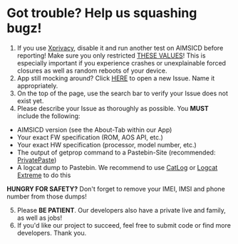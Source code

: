 # Got trouble? Help us squashing bugz!

1. If you use [Xprivacy](https://github.com/M66B/XPrivacy), disable it and run another test on AIMSICD before reporting! Make sure you only restricted [THESE VALUES](https://github.com/SecUpwN/Android-IMSI-Catcher-Detector/issues/25#issuecomment-42121414)! This is especially important if you experience crashes or unexplainable forced closures as well as random reboots of your device.
2. App still mocking around? Click [HERE](https://github.com/SecUpwN/Android-IMSI-Catcher-Detector/issues) to open a new Issue. Name it appropriately.
3. On the top of the page, use the search bar to verify your Issue does not exist yet.
4. Please describe your Issue as thoroughly as possible. You **MUST** include the following:

* AIMSICD version (see the About-Tab within our App)
* Your exact FW specification (ROM, AOS API, etc.)
* Your exact HW specification (processor, model number, etc.)
* The output of getprop command to a Pastebin-Site (recommended: [PrivatePaste](https://privatepaste.com/))
* A logcat dump to Pastebin. We recommend to use [CatLog](https://play.google.com/store/apps/details?id=com.nolanlawson.logcat) or [Logcat Extreme](https://play.google.com/store/apps/details?id=scd.lcex) to do this

**HUNGRY FOR SAFETY?** Don't forget to remove your IMEI, IMSI and phone number from those dumps!

5. Please **BE PATIENT**. Our developers also have a private live and family, as well as jobs!
6. If you'd like our project to succeed, feel free to submit code or find more developers. Thank you.